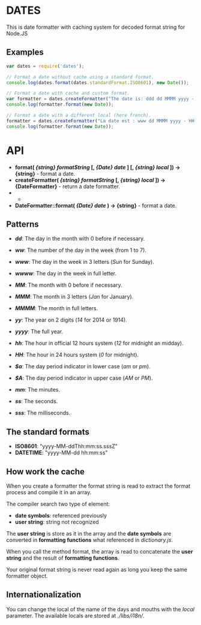 # DATES

This is date formatter with caching system for decoded format string for Node.JS

## Examples
```javascript
var dates = require('dates');

// Format a date without cache using a standard format.
console.log(dates.format(dates.standardFormat.ISO8601), new Date());

// Format a date with cache and custom format.
var formatter = dates.createFormatter("The date is: ddd dd MMMM yyyy - hh:mm:ss.sss $a");
console.log(formatter.format(new Date));

// Format a date with a different local (here french).
formatter = dates.createFormatter("La date est : www dd MMMM yyyy - HH:mm:ss.sss", 'fr');
console.log(formatter.format(new Date));
```

# API
* **format( *{string} formatString* [, *{Date} date* ] [, *{string} local* ]) -> {string}** - format a date.
* **createFormatter( *{string} formatString* [, *{string} local* ]) -> {DateFormatter}** - return a date formatter.
* -
* **DateFormatter::format( *{Date} date* ) -> {string}** - format a date.

## Patterns
* ***dd***: The day in the month with 0 before if necessary.
* ***ww***: The number of  the day in the week (from 1 to 7).
* ***www***: The day in the week in 3 letters (*Sun* for Sunday).
* ***wwww***: The day in the week in full letter.
* ***MM***: The month with 0 before if necessary.
* ***MMM***: The month in 3 letters (*Jan* for January).
* ***MMMM***: The month in full letters.
* ***yy***: The year on 2 digits (*14* for 2014 or 1914).
* ***yyyy***: The full year.

* ***hh***: The hour in official 12 hours system (*12* for midnight an midday).
* ***HH***: The hour in 24 hours system (*0* for midnight).
* ***$a***: The day period indicator in lower case (*am* or *pm*).
* ***$A***: The day period indicator in upper case (*AM* or *PM*).
* ***mm***: The minutes.
* ***ss***: The seconds.
* ***sss***: The milliseconds.

## The standard formats
* **ISO8601**:	"yyyy-MM-ddThh:mm:ss.sssZ"
* **DATETIME**:	"yyyy-MM-dd hh:mm:ss"

## How work the cache
When you create a formatter the format string is read to extract the format process and compile it in an array.

The compiler search two type of element:
* **date symbols**: referenced previously
* **user string**: string not recognized

The **user string** is store as it in the array and the **date symbols** are converted in **formatting functions** what
referenced in *dictionary.js*.

When you call the method format, the array is read to concatenate the **user string** and the result of **formatting
functions**.

Your original format string is never read again as long you keep the same formatter object.

## Internationalization
You can change the local of the name of the days and mouths with the *local* parameter. The available locals are stored
at *./libs/i18n/*.
